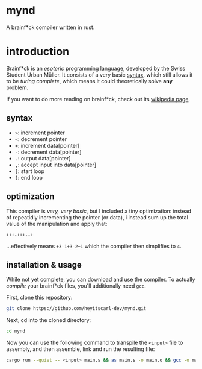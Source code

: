 # mynd
A brainf*ck compiler written in rust.

# introduction

Brainf*ck is an _esoteric_ programming language, developed by the Swiss Student Urban Müller.
It consists of a very basic [syntax](#syntax), which still allows it to be _turing complete_, which
means it could theoretically solve **any** problem.

If you want to do more reading on brainf*ck, check out its [wikipedia page](https://en.wikipedia.org/wiki/Brainfuck).

## syntax

- `>`: increment pointer
- `<`: decrement pointer
- `+`: increment data[pointer]
- `-`: decrement data[pointer]
- `.`: output data[pointer]
- `,`: accept input into data[pointer]
- `[`: start loop
- `]`: end loop

## optimization

This compiler is _very, very basic_, but I included a tiny optimization: instead of repeatidly incrementing the 
pointer (or data), i instead sum up the total value of the manipulation and apply that:

```
+++-+++--+
```

...effectively means `+3-1+3-2+1` which the compiler then simplifies to `4`.

## installation & usage

While not yet complete, you can download and use the compiler. To actually _compile_ your brainf*ck files, you'll
additionally need `gcc`.

First, clone this repository:

```bash
git clone https://github.com/heyitscarl-dev/mynd.git
```

Next, cd into the cloned directory:

```bash
cd mynd
```

Now you can use the following command to transpile the `<input>` file to assembly, and then assemble, link and run the
resulting file:

```bash
cargo run --quiet -- <input> main.s && as main.s -o main.o && gcc -o main main.o -nostdlib -static
```
